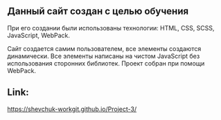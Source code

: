 
## Данный сайт создан c целью обучения
При его создании были использованы технологии:
HTML, CSS, SCSS, JavaScript, WebPack.

Сайт создается самим пользователем, все элементы создаются динамически.
Все элементы написаны на чистом JavaScript без использования сторонних библиотек.
Проект собран при помощи WebPack.

## Link:
https://shevchuk-workgit.github.io/Project-3/
